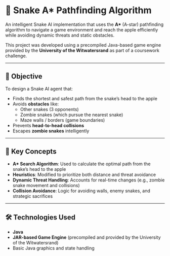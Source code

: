 # 🐍 Snake A* Pathfinding Algorithm

An intelligent Snake AI implementation that uses the **A\*** (A-star) pathfinding algorithm to navigate a game environment and reach the apple efficiently while avoiding dynamic threats and static obstacles.

This project was developed using a precompiled Java-based game engine provided by the **University of the Witwatersrand** as part of a coursework challenge.

---

## 🎯 Objective

To design a Snake AI agent that:
- Finds the shortest and safest path from the snake’s head to the apple
- Avoids **obstacles** like:
  - Other snakes (3 opponents)
  - Zombie snakes (which pursue the nearest snake)
  - Maze walls / borders (game boundaries)
- Prevents **head-to-head collisions**
- Escapes **zombie snakes** intelligently

---

## 🧠 Key Concepts

- **A\* Search Algorithm**: Used to calculate the optimal path from the snake’s head to the apple
- **Heuristics**: Modified to prioritize both distance and threat avoidance
- **Dynamic Threat Handling**: Accounts for real-time changes (e.g., zombie snake movement and collisions)
- **Collision Avoidance**: Logic for avoiding walls, enemy snakes, and strategic sacrifices

---

## 🛠 Technologies Used

- **Java**
- **JAR-based Game Engine** (precompiled and provided by the University of the Witwatersrand)
- Basic Java graphics and state handling



